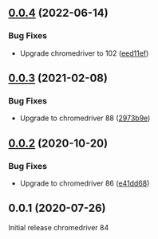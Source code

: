 ## [0.0.4](https://github.com/prantlf/grunt-chromedriver/compare/v0.0.3...v0.0.4) (2022-06-14)


### Bug Fixes

* Upgrade chromedriver to 102 ([eed11ef](https://github.com/prantlf/grunt-chromedriver/commit/eed11efb4be81e484da3c311a066617ff2813b28))

## [0.0.3](https://github.com/prantlf/grunt-chromedriver/compare/v0.0.2...v0.0.3) (2021-02-08)

### Bug Fixes

* Upgrade to chromedriver 88 ([2973b9e](https://github.com/prantlf/grunt-chromedriver/commit/2973b9e9cf41945913489cfd38f13718126b2e95))

## [0.0.2](https://github.com/prantlf/grunt-chromedriver/compare/v0.0.1...v0.0.2) (2020-10-20)

### Bug Fixes

* Upgrade to chromedriver 86 ([e41dd68](https://github.com/prantlf/grunt-chromedriver/commit/e41dd68849b11e977abbb621fd4ffc228c989e88))

## 0.0.1 (2020-07-26)

Initial release chromedriver 84
